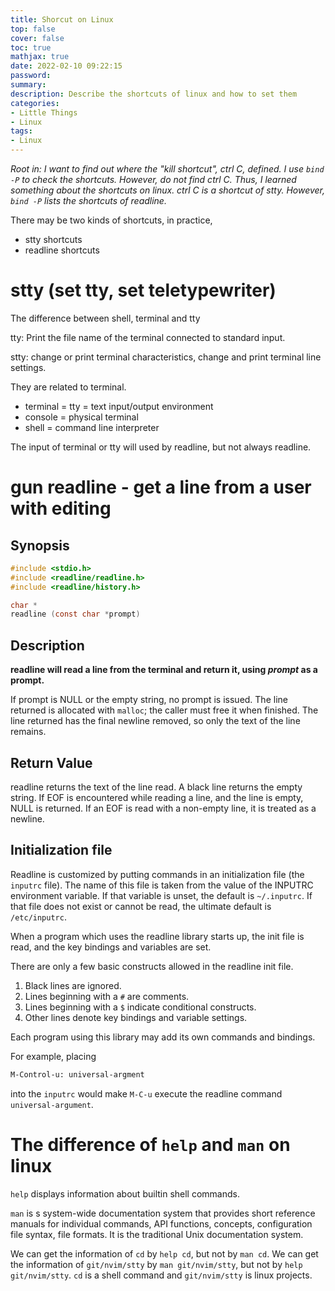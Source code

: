 ```yaml
---
title: Shorcut on Linux
top: false
cover: false
toc: true
mathjax: true
date: 2022-02-10 09:22:15
password:
summary:
description: Describe the shortcuts of linux and how to set them
categories:
- Little Things
- Linux
tags:
- Linux
---
```


*Root in: I want to find out where the "kill shortcut", ctrl C, defined.
I use `bind -P` to check the shortcuts. However, do not find ctrl C.
Thus, I learned
something about the shortcuts on linux. ctrl C is a shortcut of stty. 
However, `bind -P` lists the shortcuts of readline.*

There may be two kinds of shortcuts, in practice,
* stty shortcuts
* readline shortcuts

# stty (set tty, set teletypewriter) #

The difference between shell, terminal and tty 

tty: Print the file name of the terminal connected to standard input.

stty: change or print terminal characteristics, change and print terminal line settings.

They are related to terminal.

* terminal = tty = text input/output environment
* console = physical terminal
* shell = command line interpreter

The input of terminal or tty will used by readline, but not always
readline.

# gun readline - get a line from a user with editing #

## Synopsis ##


```c
#include <stdio.h>
#include <readline/readline.h>
#include <readline/history.h>

char *
readline (const char *prompt)

```


## Description ##

**readline will read a line from the terminal and return it, using
*prompt* as a prompt.**

If prompt is NULL or the empty string, no prompt is issued.
The line returned is allocated with `malloc`; the caller must
free it when finished. The line returned has the final newline removed,
so only the text of the line remains.

## Return Value ##

readline returns the text of the line read. A black line returns the empty
string. If EOF is encountered while reading a line, and the line is empty,
NULL is returned. If an EOF is read with a non-empty line, it is treated
as a newline.

## Initialization file ##

Readline is customized by putting commands in an initialization file
(the `inputrc` file). The name of this file is taken from the value of 
the INPUTRC environment variable. If that variable is unset, the default
is `~/.inputrc`. If that file does not exist or cannot be read, the
ultimate default is `/etc/inputrc`. 

When a program which uses the readline library starts up, the init
file is read, and the key bindings and variables are set. 

There are only a few basic constructs allowed in the readline init file.

1. Black lines are ignored.
2. Lines beginning with a `#` are comments.
3. Lines beginning with a `$` indicate conditional constructs.
4. Other lines denote key bindings and variable settings.



Each program using this library may add its own commands and bindings.


For example, placing
```bash
M-Control-u: universal-argment
```
into the `inputrc` would make `M-C-u` execute the readline command
`universal-argument`.

# The difference of `help` and `man` on linux #

`help` displays information about builtin shell commands.

`man` is s system-wide documentation system that provides short
reference manuals for individual commands, API functions, concepts,
configuration file syntax, file formats. It is the traditional Unix
documentation system.

We can get the information of `cd` by `help cd`, but not by `man cd`.
We can get the information of `git/nvim/stty` by `man git/nvim/stty`, but not by `help git/nvim/stty`.
`cd` is a shell command and `git/nvim/stty` is linux projects. 
